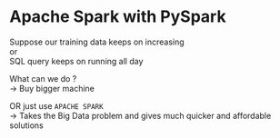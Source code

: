 # Apache Spark with PySpark

Suppose our training data keeps on increasing  
or  
SQL query keeps on running all day  

What can we do ?  
-> Buy bigger machine  

OR just use `APACHE SPARK`  
-> Takes the Big Data problem and gives much quicker and affordable solutions  